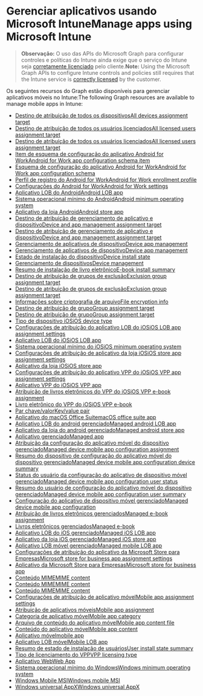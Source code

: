 # <a name="manage-apps-using-microsoft-intune"></a><span data-ttu-id="f5ed5-101">Gerenciar aplicativos usando Microsoft Intune</span><span class="sxs-lookup"><span data-stu-id="f5ed5-101">Manage apps using Microsoft Intune</span></span>

> <span data-ttu-id="f5ed5-102">**Observação:** O uso das APIs do Microsoft Graph para configurar controles e políticas do Intune ainda exige que o serviço do Intune seja [corretamente licenciado](https://www.microsoft.com/pt-BR/cloud-platform/microsoft-intune-pricing) pelo cliente.</span><span class="sxs-lookup"><span data-stu-id="f5ed5-102">**Note:** Using the Microsoft Graph APIs to configure Intune controls and policies still requires that the Intune service is [correctly licensed](https://www.microsoft.com/pt-BR/cloud-platform/microsoft-intune-pricing) by the customer.</span></span>

<span data-ttu-id="f5ed5-103">Os seguintes recursos do Graph estão disponíveis para gerenciar aplicativos móveis no Intune:</span><span class="sxs-lookup"><span data-stu-id="f5ed5-103">The following Graph resources are available to manage mobile apps in Intune:</span></span>

- [<span data-ttu-id="f5ed5-104">Destino de atribuição de todos os dispositivos</span><span class="sxs-lookup"><span data-stu-id="f5ed5-104">All devices assignment target</span></span>](intune_apps_alldevicesassignmenttarget.md)
- [<span data-ttu-id="f5ed5-105">Destino de atribuição de todos os usuários licenciados</span><span class="sxs-lookup"><span data-stu-id="f5ed5-105">All licensed users assignment target</span></span>](intune_books_alllicensedusersassignmenttarget.md)
- [<span data-ttu-id="f5ed5-106">Destino de atribuição de todos os usuários licenciados</span><span class="sxs-lookup"><span data-stu-id="f5ed5-106">All licensed users assignment target</span></span>](intune_apps_alllicensedusersassignmenttarget.md)
- [<span data-ttu-id="f5ed5-107">Item de esquema de configuração do aplicativo Android for Work</span><span class="sxs-lookup"><span data-stu-id="f5ed5-107">Android for Work app configuration schema item</span></span>](intune_androidforwork_androidforworkappconfigurationschemaitem.md)
- [<span data-ttu-id="f5ed5-108">Esquema de configuração do aplicativo Android for Work</span><span class="sxs-lookup"><span data-stu-id="f5ed5-108">Android for Work app configuration schema</span></span>](intune_androidforwork_androidforworkappconfigurationschema.md)
- [<span data-ttu-id="f5ed5-109">Perfil de registro do Android for Work</span><span class="sxs-lookup"><span data-stu-id="f5ed5-109">Android for Work enrollment profile</span></span>](intune_androidforwork_androidforworkenrollmentprofile.md)
- [<span data-ttu-id="f5ed5-110">Configurações do Android for Work</span><span class="sxs-lookup"><span data-stu-id="f5ed5-110">Android for Work settings</span></span>](intune_androidforwork_androidforworksettings.md)
- [<span data-ttu-id="f5ed5-111">Aplicativo LOB do Android</span><span class="sxs-lookup"><span data-stu-id="f5ed5-111">Android LOB app</span></span>](intune_apps_androidlobapp.md)
- [<span data-ttu-id="f5ed5-112">Sistema operacional mínimo do Android</span><span class="sxs-lookup"><span data-stu-id="f5ed5-112">Android minimum operating system</span></span>](intune_apps_androidminimumoperatingsystem.md)
- [<span data-ttu-id="f5ed5-113">Aplicativo da loja Android</span><span class="sxs-lookup"><span data-stu-id="f5ed5-113">Android store app</span></span>](intune_apps_androidstoreapp.md)
- [<span data-ttu-id="f5ed5-114">Destino de atribuição de gerenciamento de aplicativo e dispositivo</span><span class="sxs-lookup"><span data-stu-id="f5ed5-114">Device and app management assignment target</span></span>](intune_apps_deviceandappmanagementassignmenttarget.md)
- [<span data-ttu-id="f5ed5-115">Destino de atribuição de gerenciamento de aplicativo e dispositivo</span><span class="sxs-lookup"><span data-stu-id="f5ed5-115">Device and app management assignment target</span></span>](intune_books_deviceandappmanagementassignmenttarget.md)
- [<span data-ttu-id="f5ed5-116">Gerenciamento de aplicativos de dispositivo</span><span class="sxs-lookup"><span data-stu-id="f5ed5-116">Device app management</span></span>](intune_apps_deviceappmanagement.md)
- [<span data-ttu-id="f5ed5-117">Gerenciamento de aplicativos de dispositivo</span><span class="sxs-lookup"><span data-stu-id="f5ed5-117">Device app management</span></span>](intune_books_deviceappmanagement.md)
- [<span data-ttu-id="f5ed5-118">Estado de instalação do dispositivo</span><span class="sxs-lookup"><span data-stu-id="f5ed5-118">Device install state</span></span>](intune_books_deviceinstallstate.md)
- [<span data-ttu-id="f5ed5-119">Gerenciamento de dispositivos</span><span class="sxs-lookup"><span data-stu-id="f5ed5-119">Device management</span></span>](intune_androidforwork_devicemanagement.md)
- [<span data-ttu-id="f5ed5-120">Resumo de instalação de livro eletrônico</span><span class="sxs-lookup"><span data-stu-id="f5ed5-120">E-book install summary</span></span>](intune_books_ebookinstallsummary.md)
- [<span data-ttu-id="f5ed5-121">Destino de atribuição de grupos de exclusão</span><span class="sxs-lookup"><span data-stu-id="f5ed5-121">Exclusion group assignment target</span></span>](intune_apps_exclusiongroupassignmenttarget.md)
- [<span data-ttu-id="f5ed5-122">Destino de atribuição de grupos de exclusão</span><span class="sxs-lookup"><span data-stu-id="f5ed5-122">Exclusion group assignment target</span></span>](intune_books_exclusiongroupassignmenttarget.md)
- [<span data-ttu-id="f5ed5-123">Informações sobre criptografia de arquivo</span><span class="sxs-lookup"><span data-stu-id="f5ed5-123">File encryption info</span></span>](intune_apps_fileencryptioninfo.md)
- [<span data-ttu-id="f5ed5-124">Destino de atribuição de grupo</span><span class="sxs-lookup"><span data-stu-id="f5ed5-124">Group assignment target</span></span>](intune_apps_groupassignmenttarget.md)
- [<span data-ttu-id="f5ed5-125">Destino de atribuição de grupo</span><span class="sxs-lookup"><span data-stu-id="f5ed5-125">Group assignment target</span></span>](intune_books_groupassignmenttarget.md)
- [<span data-ttu-id="f5ed5-126">Tipo de dispositivo iOS</span><span class="sxs-lookup"><span data-stu-id="f5ed5-126">iOS device type</span></span>](intune_apps_iosdevicetype.md)
- [<span data-ttu-id="f5ed5-127">Configurações de atribuição do aplicativo LOB do iOS</span><span class="sxs-lookup"><span data-stu-id="f5ed5-127">iOS LOB app assignment settings</span></span>](intune_apps_ioslobappassignmentsettings.md)
- [<span data-ttu-id="f5ed5-128">Aplicativo LOB do iOS</span><span class="sxs-lookup"><span data-stu-id="f5ed5-128">iOS LOB app</span></span>](intune_apps_ioslobapp.md)
- [<span data-ttu-id="f5ed5-129">Sistema operacional mínimo do iOS</span><span class="sxs-lookup"><span data-stu-id="f5ed5-129">iOS minimum operating system</span></span>](intune_apps_iosminimumoperatingsystem.md)
- [<span data-ttu-id="f5ed5-130">Configurações de atribuição de aplicativo da loja iOS</span><span class="sxs-lookup"><span data-stu-id="f5ed5-130">iOS store app assignment settings</span></span>](intune_apps_iosstoreappassignmentsettings.md)
- [<span data-ttu-id="f5ed5-131">Aplicativo da loja iOS</span><span class="sxs-lookup"><span data-stu-id="f5ed5-131">iOS store app</span></span>](intune_apps_iosstoreapp.md)
- [<span data-ttu-id="f5ed5-132">Configurações de atribuição do aplicativo VPP do iOS</span><span class="sxs-lookup"><span data-stu-id="f5ed5-132">iOS VPP app assignment settings</span></span>](intune_apps_iosvppappassignmentsettings.md)
- [<span data-ttu-id="f5ed5-133">Aplicativo VPP do iOS</span><span class="sxs-lookup"><span data-stu-id="f5ed5-133">iOS VPP app</span></span>](intune_apps_iosvppapp.md)
- [<span data-ttu-id="f5ed5-134">Atribuição de livros eletrônicos do VPP do iOS</span><span class="sxs-lookup"><span data-stu-id="f5ed5-134">iOS VPP e-book assignment</span></span>](intune_books_iosvppebookassignment.md)
- [<span data-ttu-id="f5ed5-135">Livro eletrônico do VPP do iOS</span><span class="sxs-lookup"><span data-stu-id="f5ed5-135">iOS VPP e-book</span></span>](intune_books_iosvppebook.md)
- [<span data-ttu-id="f5ed5-136">Par chave/valor</span><span class="sxs-lookup"><span data-stu-id="f5ed5-136">Key/value pair</span></span>](intune_androidforwork_keyvaluepair.md)
- [<span data-ttu-id="f5ed5-137">Aplicativo do macOS Office Suite</span><span class="sxs-lookup"><span data-stu-id="f5ed5-137">macOS office suite app</span></span>](intune_apps_macosofficesuiteapp.md)
- [<span data-ttu-id="f5ed5-138">Aplicativo LOB do android gerenciado</span><span class="sxs-lookup"><span data-stu-id="f5ed5-138">Managed android LOB app</span></span>](intune_apps_managedandroidlobapp.md)
- [<span data-ttu-id="f5ed5-139">Aplicativo da loja do android gerenciado</span><span class="sxs-lookup"><span data-stu-id="f5ed5-139">Managed android store app</span></span>](intune_apps_managedandroidstoreapp.md)
- [<span data-ttu-id="f5ed5-140">Aplicativo gerenciado</span><span class="sxs-lookup"><span data-stu-id="f5ed5-140">Managed app</span></span>](intune_apps_managedapp.md)
- [<span data-ttu-id="f5ed5-141">Atribuição da configuração do aplicativo móvel do dispositivo gerenciado</span><span class="sxs-lookup"><span data-stu-id="f5ed5-141">Managed device mobile app configuration assignment</span></span>](intune_apps_manageddevicemobileappconfigurationassignment.md)
- [<span data-ttu-id="f5ed5-142">Resumo do dispositivo de configuração do aplicativo móvel do dispositivo gerenciado</span><span class="sxs-lookup"><span data-stu-id="f5ed5-142">Managed device mobile app configuration device summary</span></span>](intune_apps_manageddevicemobileappconfigurationdevicesummary.md)
- [<span data-ttu-id="f5ed5-143">Status do usuário da configuração do aplicativo de dispositivo móvel gerenciado</span><span class="sxs-lookup"><span data-stu-id="f5ed5-143">Managed device mobile app configuration user status</span></span>](intune_apps_manageddevicemobileappconfigurationuserstatus.md)
- [<span data-ttu-id="f5ed5-144">Resumo do usuário de configuração do aplicativo móvel do dispositivo gerenciado</span><span class="sxs-lookup"><span data-stu-id="f5ed5-144">Managed device mobile app configuration user summary</span></span>](intune_apps_manageddevicemobileappconfigurationusersummary.md)
- [<span data-ttu-id="f5ed5-145">Configuração do aplicativo de dispositivo móvel gerenciado</span><span class="sxs-lookup"><span data-stu-id="f5ed5-145">Managed device mobile app configuration</span></span>](intune_apps_manageddevicemobileappconfiguration.md)
- [<span data-ttu-id="f5ed5-146">Atribuição de livros eletrônicos gerenciados</span><span class="sxs-lookup"><span data-stu-id="f5ed5-146">Managed e-book assignment</span></span>](intune_books_managedebookassignment.md)
- [<span data-ttu-id="f5ed5-147">Livros eletrônicos gerenciados</span><span class="sxs-lookup"><span data-stu-id="f5ed5-147">Managed e-book</span></span>](intune_books_managedebook.md)
- [<span data-ttu-id="f5ed5-148">Aplicativo LOB do iOS gerenciado</span><span class="sxs-lookup"><span data-stu-id="f5ed5-148">Managed iOS LOB app</span></span>](intune_apps_managedioslobapp.md)
- [<span data-ttu-id="f5ed5-149">Aplicativo da loja iOS gerenciado</span><span class="sxs-lookup"><span data-stu-id="f5ed5-149">Managed iOS store app</span></span>](intune_apps_managediosstoreapp.md)
- [<span data-ttu-id="f5ed5-150">Aplicativo LOB móvel gerenciado</span><span class="sxs-lookup"><span data-stu-id="f5ed5-150">Managed mobile LOB app</span></span>](intune_apps_managedmobilelobapp.md)
- [<span data-ttu-id="f5ed5-151">Configurações de atribuição do aplicativo da Microsoft Store para Empresas</span><span class="sxs-lookup"><span data-stu-id="f5ed5-151">Microsoft store for business app assignment settings</span></span>](intune_apps_microsoftstoreforbusinessappassignmentsettings.md)
- [<span data-ttu-id="f5ed5-152">Aplicativo da Microsoft Store para Empresas</span><span class="sxs-lookup"><span data-stu-id="f5ed5-152">Microsoft store for business app</span></span>](intune_apps_microsoftstoreforbusinessapp.md)
- [<span data-ttu-id="f5ed5-153">Conteúdo MIME</span><span class="sxs-lookup"><span data-stu-id="f5ed5-153">MIME content</span></span>](intune_apps_mimecontent.md)
- [<span data-ttu-id="f5ed5-154">Conteúdo MIME</span><span class="sxs-lookup"><span data-stu-id="f5ed5-154">MIME content</span></span>](intune_androidforwork_mimecontent.md)
- [<span data-ttu-id="f5ed5-155">Conteúdo MIME</span><span class="sxs-lookup"><span data-stu-id="f5ed5-155">MIME content</span></span>](intune_books_mimecontent.md)
- [<span data-ttu-id="f5ed5-156">Configurações de atribuição de aplicativo móvel</span><span class="sxs-lookup"><span data-stu-id="f5ed5-156">Mobile app assignment settings</span></span>](intune_apps_mobileappassignmentsettings.md)
- [<span data-ttu-id="f5ed5-157">Atribuição de aplicativos móveis</span><span class="sxs-lookup"><span data-stu-id="f5ed5-157">Mobile app assignment</span></span>](intune_apps_mobileappassignment.md)
- [<span data-ttu-id="f5ed5-158">Categoria de aplicativo móvel</span><span class="sxs-lookup"><span data-stu-id="f5ed5-158">Mobile app category</span></span>](intune_apps_mobileappcategory.md)
- [<span data-ttu-id="f5ed5-159">Arquivo de conteúdo do aplicativo móvel</span><span class="sxs-lookup"><span data-stu-id="f5ed5-159">Mobile app content file</span></span>](intune_apps_mobileappcontentfile.md)
- [<span data-ttu-id="f5ed5-160">Conteúdo do aplicativo móvel</span><span class="sxs-lookup"><span data-stu-id="f5ed5-160">Mobile app content</span></span>](intune_apps_mobileappcontent.md)
- [<span data-ttu-id="f5ed5-161">Aplicativo móvel</span><span class="sxs-lookup"><span data-stu-id="f5ed5-161">mobile app</span></span>](intune_apps_mobileapp.md)
- [<span data-ttu-id="f5ed5-162">Aplicativo LOB móvel</span><span class="sxs-lookup"><span data-stu-id="f5ed5-162">Mobile LOB app</span></span>](intune_apps_mobilelobapp.md)
- [<span data-ttu-id="f5ed5-163">Resumo de estado de instalação de usuários</span><span class="sxs-lookup"><span data-stu-id="f5ed5-163">User install state summary</span></span>](intune_books_userinstallstatesummary.md)
- [<span data-ttu-id="f5ed5-164">Tipo de licenciamento do VPP</span><span class="sxs-lookup"><span data-stu-id="f5ed5-164">VPP licensing type</span></span>](intune_apps_vpplicensingtype.md)
- [<span data-ttu-id="f5ed5-165">Aplicativo Web</span><span class="sxs-lookup"><span data-stu-id="f5ed5-165">Web App</span></span>](intune_apps_webapp.md)
- [<span data-ttu-id="f5ed5-166">Sistema operacional mínimo do Windows</span><span class="sxs-lookup"><span data-stu-id="f5ed5-166">Windows minimum operating system</span></span>](intune_apps_windowsminimumoperatingsystem.md)
- [<span data-ttu-id="f5ed5-167">Windows Mobile MSI</span><span class="sxs-lookup"><span data-stu-id="f5ed5-167">Windows mobile MSI</span></span>](intune_apps_windowsmobilemsi.md)
- [<span data-ttu-id="f5ed5-168">Windows universal AppX</span><span class="sxs-lookup"><span data-stu-id="f5ed5-168">Windows universal AppX</span></span>](intune_apps_windowsuniversalappx.md)
